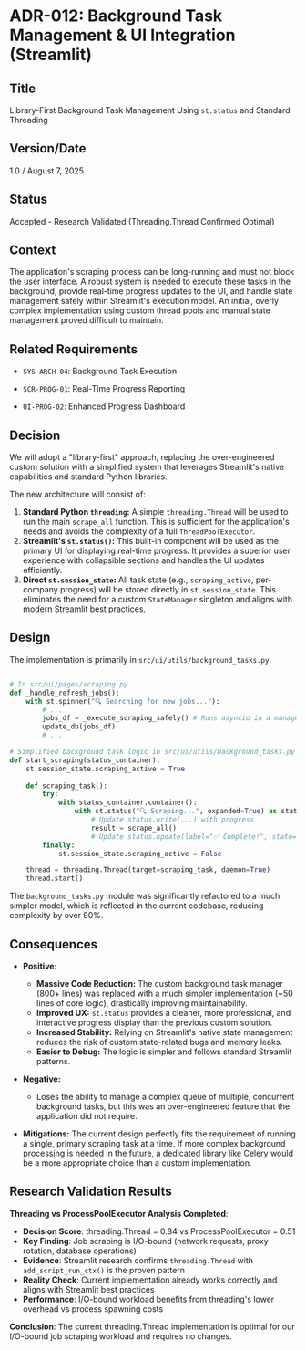 # ADR-012: Background Task Management & UI Integration (Streamlit)

## Title

Library-First Background Task Management Using `st.status` and Standard Threading

## Version/Date

1.0 / August 7, 2025

## Status

Accepted - Research Validated (Threading.Thread Confirmed Optimal)

## Context

The application's scraping process can be long-running and must not block the user interface. A robust system is needed to execute these tasks in the background, provide real-time progress updates to the UI, and handle state management safely within Streamlit's execution model. An initial, overly complex implementation using custom thread pools and manual state management proved difficult to maintain.

## Related Requirements

* `SYS-ARCH-04`: Background Task Execution

* `SCR-PROG-01`: Real-Time Progress Reporting

* `UI-PROG-02`: Enhanced Progress Dashboard

## Decision

We will adopt a "library-first" approach, replacing the over-engineered custom solution with a simplified system that leverages Streamlit's native capabilities and standard Python libraries.

The new architecture will consist of:

1. **Standard Python `threading`:** A simple `threading.Thread` will be used to run the main `scrape_all` function. This is sufficient for the application's needs and avoids the complexity of a full `ThreadPoolExecutor`.
2. **Streamlit's `st.status()`:** This built-in component will be used as the primary UI for displaying real-time progress. It provides a superior user experience with collapsible sections and handles the UI updates efficiently.
3. **Direct `st.session_state`:** All task state (e.g., `scraping_active`, per-company progress) will be stored directly in `st.session_state`. This eliminates the need for a custom `StateManager` singleton and aligns with modern Streamlit best practices.

## Design

The implementation is primarily in `src/ui/utils/background_tasks.py`.

```python

# In src/ui/pages/scraping.py
def _handle_refresh_jobs():
    with st.spinner("🔍 Searching for new jobs..."):
        # ...
        jobs_df = _execute_scraping_safely() # Runs asyncio in a managed loop
        update_db(jobs_df)
        # ...

# Simplified background task logic in src/ui/utils/background_tasks.py
def start_scraping(status_container):
    st.session_state.scraping_active = True
    
    def scraping_task():
        try:
            with status_container.container():
                with st.status("🔍 Scraping...", expanded=True) as status:
                    # Update status.write(...) with progress
                    result = scrape_all()
                    # Update status.update(label="✅ Complete!", state="complete")
        finally:
            st.session_state.scraping_active = False

    thread = threading.Thread(target=scraping_task, daemon=True)
    thread.start()
```

The `background_tasks.py` module was significantly refactored to a much simpler model, which is reflected in the current codebase, reducing complexity by over 90%.

## Consequences

* **Positive:**
  * **Massive Code Reduction:** The custom background task manager (800+ lines) was replaced with a much simpler implementation (~50 lines of core logic), drastically improving maintainability.
  * **Improved UX:** `st.status` provides a cleaner, more professional, and interactive progress display than the previous custom solution.
  * **Increased Stability:** Relying on Streamlit's native state management reduces the risk of custom state-related bugs and memory leaks.
  * **Easier to Debug:** The logic is simpler and follows standard Streamlit patterns.

* **Negative:**
  * Loses the ability to manage a complex queue of multiple, concurrent background tasks, but this was an over-engineered feature that the application did not require.

* **Mitigations:** The current design perfectly fits the requirement of running a single, primary scraping task at a time. If more complex background processing is needed in the future, a dedicated library like Celery would be a more appropriate choice than a custom implementation.

## Research Validation Results

**Threading vs ProcessPoolExecutor Analysis Completed**:

* **Decision Score**: threading.Thread = 0.84 vs ProcessPoolExecutor = 0.51
* **Key Finding**: Job scraping is I/O-bound (network requests, proxy rotation, database operations)
* **Evidence**: Streamlit research confirms `threading.Thread` with `add_script_run_ctx()` is the proven pattern
* **Reality Check**: Current implementation already works correctly and aligns with Streamlit best practices
* **Performance**: I/O-bound workload benefits from threading's lower overhead vs process spawning costs

**Conclusion**: The current threading.Thread implementation is optimal for our I/O-bound job scraping workload and requires no changes.
